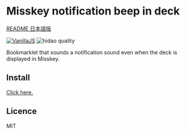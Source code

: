 # Misskey notification beep in deck

[README 日本語版](./README_ja.md)

[![VanillaJS](https://img.shields.io/badge/Framework-VanillaJS-blue.svg)](http://vanilla-js.com/)
![hidao quality](https://img.shields.io/badge/hidao-quality-orange.svg)

Bookmarklet that sounds a notification sound even when the deck is displayed in Misskey.

## Install
[Click here.](https://github.com/hidao80/UserScript/raw/main/MisskeyNotificationBeepInDeck/MisskeyNotificationBeepInDeck.user.js)

## Licence

MIT
